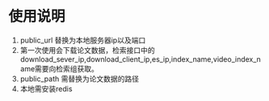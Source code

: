 # 使用说明
1. public_url 替换为本地服务器ip以及端口
2. 第一次使用会下载论文数据，检索接口中的download_sever_ip,download_client_ip,es_ip,index_name,video_index_name需要向检索组获取。
3. public_path 需替换为论文数据的路径
4. 本地需安装redis